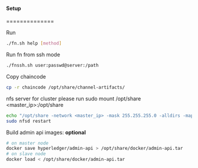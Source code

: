 #### Setup 
==============

Run  
```sh
./fn.sh help [method]
```

Run fn from ssh mode  
```sh
./fnssh.sh user:passwd@server:/path
```


Copy chaincode  
```sh
cp -r chaincode /opt/share/channel-artifacts/
```

nfs server
for cluster please run sudo mount /opt/share <master_ip>:/opt/share  
```sh
echo "/opt/share -network <master_ip> -mask 255.255.255.0 -alldirs -maproot=root:wheel" | sudo tee -a /etc/exports
sudo nfsd restart
```

Build admin api images: **optional**  
```sh
# on master node
docker save hyperledger/admin-api > /opt/share/docker/admin-api.tar
# on slave node
docker load < /opt/share/docker/admin-api.tar
```

